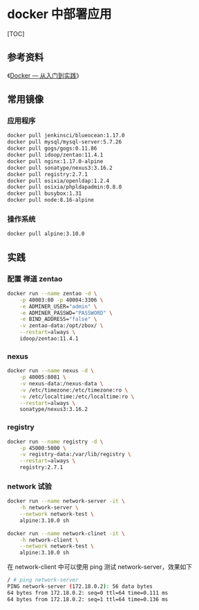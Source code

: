 # docker 中部署应用

[TOC]

## 参考资料

《[Docker — 从入门到实践][图书 Docker — 从入门到实践]》

[图书 Docker — 从入门到实践]:https://yeasy.gitbooks.io/docker_practice/content/


## 常用镜像

### 应用程序

```sh
docker pull jenkinsci/blueocean:1.17.0
docker pull mysql/mysql-server:5.7.26
docker pull gogs/gogs:0.11.86
docker pull idoop/zentao:11.4.1
docker pull nginx:1.17.0-alpine
docker pull sonatype/nexus3:3.16.2
docker pull registry:2.7.1
docker pull osixia/openldap:1.2.4
docker pull osixia/phpldapadmin:0.8.0
docker pull busybox:1.31
docker pull node:8.16-alpine
```

### 操作系统

```sh
docker pull alpine:3.10.0
```

## 实践

### 配置 禅道 zentao

```sh
docker run --name zentao -d \
    -p 40003:80 -p 40004:3306 \
    -e ADMINER_USER="admin" \
    -e ADMINER_PASSWD="PASSWORD" \
    -e BIND_ADDRESS="false" \
    -v zentao-data:/opt/zbox/ \
    --restart=always \
    idoop/zentao:11.4.1
```

### nexus

```sh
docker run --name nexus -d \
    -p 40005:8081 \
    -v nexus-data:/nexus-data \
    -v /etc/timezone:/etc/timezone:ro \
    -v /etc/localtime:/etc/localtime:ro \
    --restart=always \
    sonatype/nexus3:3.16.2
```

### registry

```sh
docker run --name registry -d \
    -p 45000:5000 \
    -v registry-data:/var/lib/registry \
    --restart=always \
    registry:2.7.1
```

### network 试验

```sh
docker run --name network-server -it \
	-h network-server \
	--network network-test \
	alpine:3.10.0 sh
	
docker run --name network-clinet -it \
	-h network-client \
	--network network-test \
	alpine:3.10.0 sh
```

在 network-client 中可以使用 ping 测试 network-server，效果如下

```sh
/ # ping network-server
PING network-server (172.18.0.2): 56 data bytes
64 bytes from 172.18.0.2: seq=0 ttl=64 time=0.111 ms
64 bytes from 172.18.0.2: seq=1 ttl=64 time=0.136 ms
```

